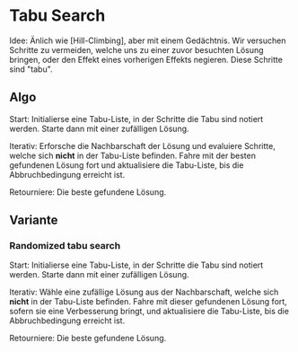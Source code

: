# Tabu Search

Idee:
    Änlich wie [Hill-Climbing], aber mit einem Gedächtnis. Wir versuchen Schritte zu vermeiden, welche uns zu einer zuvor besuchten Lösung bringen, oder den Effekt eines vorherigen Effekts negieren. Diese Schritte sind "tabu".

## Algo

Start:
    Initialierse eine Tabu-Liste, in der Schritte die Tabu sind notiert werden. Starte dann mit einer zufälligen Lösung.

Iterativ:
    Erforsche die Nachbarschaft der Lösung und evaluiere Schritte, welche sich **nicht** in der Tabu-Liste befinden. Fahre mit der besten gefundenen Lösung fort und aktualisiere die Tabu-Liste, bis die Abbruchbedingung erreicht ist.

Retourniere:
    Die beste gefundene Lösung.

## Variante

### Randomized tabu search

Start:
    Initialierse eine Tabu-Liste, in der Schritte die Tabu sind notiert werden. Starte dann mit einer zufälligen Lösung.

Iterativ:
    Wähle eine zufällige Lösung aus der Nachbarschaft, welche sich **nicht** in der Tabu-Liste befinden. Fahre mit dieser gefundenen Lösung fort, sofern sie eine Verbesserung bringt, und aktualisiere die Tabu-Liste, bis die Abbruchbedingung erreicht ist.

Retourniere:
    Die beste gefundene Lösung.
